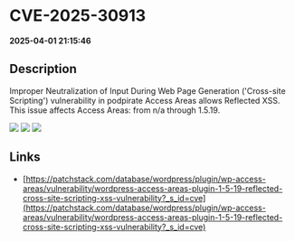 # CVE-2025-30913

**2025-04-01 21:15:46**

## Description
Improper Neutralization of Input During Web Page Generation ('Cross-site Scripting') vulnerability in podpirate Access Areas allows Reflected XSS. This issue affects Access Areas: from n/a through 1.5.19.

![](https://img.shields.io/static/v1?label=Score&message=7.1&color=red)
![](https://img.shields.io/static/v1?label=Severity&message=HIGH&color=red)
![](https://img.shields.io/static/v1?label=CWE&message=XSS&color=green)

## Links
- [https://patchstack.com/database/wordpress/plugin/wp-access-areas/vulnerability/wordpress-access-areas-plugin-1-5-19-reflected-cross-site-scripting-xss-vulnerability?_s_id=cve](https://patchstack.com/database/wordpress/plugin/wp-access-areas/vulnerability/wordpress-access-areas-plugin-1-5-19-reflected-cross-site-scripting-xss-vulnerability?_s_id=cve)
